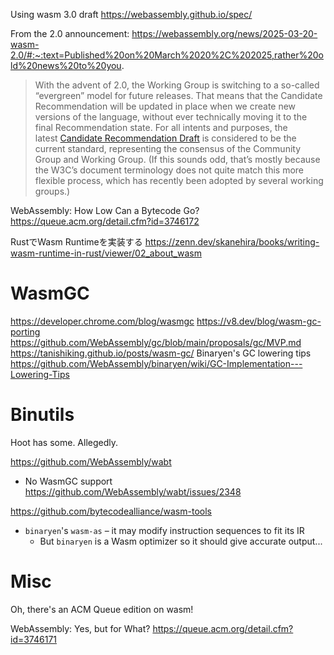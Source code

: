 Using wasm 3.0 draft
https://webassembly.github.io/spec/

From the 2.0 announcement:
https://webassembly.org/news/2025-03-20-wasm-2.0/#:~:text=Published%20on%20March%2020%2C%202025,rather%20old%20news%20to%20you.
> With the advent of 2.0, the Working Group is switching to a so-called “evergreen” model for future releases. That means that the Candidate Recommendation will be updated in place when we create new versions of the language, without ever technically moving it to the final Recommendation state. For all intents and purposes, the latest [Candidate Recommendation Draft](https://www.w3.org/TR/wasm-core-2/) is considered to be the current standard, representing the consensus of the Community Group and Working Group. (If this sounds odd, that’s mostly because the W3C’s document terminology does not quite match this more flexible process, which has recently been adopted by several working groups.)


WebAssembly: How Low Can a Bytecode Go?
https://queue.acm.org/detail.cfm?id=3746172

RustでWasm Runtimeを実装する
https://zenn.dev/skanehira/books/writing-wasm-runtime-in-rust/viewer/02_about_wasm

# WasmGC
https://developer.chrome.com/blog/wasmgc
https://v8.dev/blog/wasm-gc-porting
https://github.com/WebAssembly/gc/blob/main/proposals/gc/MVP.md
https://tanishiking.github.io/posts/wasm-gc/
Binaryen's GC lowering tips
https://github.com/WebAssembly/binaryen/wiki/GC-Implementation---Lowering-Tips


# Binutils
Hoot has some. Allegedly.

https://github.com/WebAssembly/wabt
- No WasmGC support
https://github.com/WebAssembly/wabt/issues/2348

https://github.com/bytecodealliance/wasm-tools

- `binaryen`'s `wasm-as` – it may modify instruction sequences to fit its IR
	- But `binaryen` is a Wasm optimizer so it should give accurate output...
# Misc
Oh, there's an ACM Queue edition on wasm!

WebAssembly: Yes, but for What?
https://queue.acm.org/detail.cfm?id=3746171